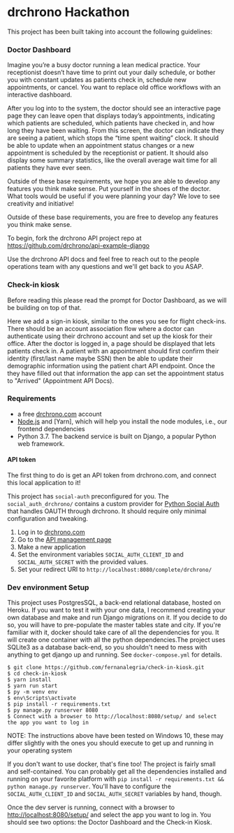 # drchrono Hackathon

This project has been built taking into account the following guidelines:

### Doctor Dashboard

Imagine you’re a busy doctor running a lean medical practice. Your receptionist doesn’t have time to print out your daily schedule, 
or bother you with constant updates as patients check in, schedule new appointments, or cancel. 
You want to replace old office workflows with an interactive dashboard.

After you log into to the system, the doctor should see an interactive page page they can leave open that displays today’s appointments, 
indicating which patients are scheduled, which patients have checked in, and how long they have been waiting. From this screen, the doctor 
can indicate they are seeing a patient, which stops the “time spent waiting” clock. It should be able to update when an appointment status 
changes or a new appointment is scheduled by the receptionist or patient. It should also display some summary statistics, 
like the overall average wait time for all patients they have ever seen.

Outside of these base requirements, we hope you are able to develop any features you think make sense. Put yourself in the shoes of the doctor. 
What tools would be useful if you were planning your day? We love to see creativity and initiative!


Outside of these base requirements, you are free to develop any features you think
make sense.

To begin, fork the drchrono API project repo at https://github.com/drchrono/api-example-django

Use the drchrono API docs and feel free to reach out to the people operations team with any questions and we'll get back
to you ASAP.


### Check-in kiosk

Before reading this please read the prompt for Doctor Dashboard, as we will be building on top of that.

Here we add a sign-in kiosk, similar to the ones you see for flight check-ins.
There should be an account association flow where a doctor can authenticate using
their drchrono account and set up the kiosk for their office.
After the doctor is logged in, a page should be displayed that lets patients check
in. A patient with an appointment should first confirm their identity (first/last
name maybe SSN) then be able to update their demographic information using the
patient chart API endpoint.  Once the they have filled out that information the
app can set the appointment status to "Arrived" (Appointment API Docs).


### Requirements
- a free [drchrono.com](https://www.drchrono.com/sign-up/) account
- [Node.js](https://nodejs.org/en/) and [Yarn], which will help you install the node modules, i.e., our frontend dependencies
- Python 3.7. The backend service is built on Django, a popular Python web framework.


#### API token 
The first thing to do is get an API token from drchrono.com, and connect this local application to it!

This project has `social-auth` preconfigured for you. The `social_auth_drchrono/` contains a custom provider for
[Python Social Auth](http://python-social-auth.readthedocs.io/en/latest/) that handles OAUTH through drchrono. It should
 require only minimal configuration and tweaking. 

1) Log in to [drchrono.com](https://www.drchrono.com)
2) Go to the [API management page](https://app.drchrono.com/api-management/)
3) Make a new application
4) Set the environment variables `SOCIAL_AUTH_CLIENT_ID` and `SOCIAL_AUTH_SECRET` with the provided values.
5) Set your redirect URI to `http://localhost:8080/complete/drchrono/`


### Dev environment Setup
This project uses PostgresSQL, a back-end relational database, hosted on Heroku. If you want to test it with your one
data, I recommend creating your own database and make and run Django migrations on it. If you decide to do so, you will
have to pre-populate the master tables state and city.
If you're familiar with it, docker should take care of all the dependencies for you. It will create one container with 
all the python dependencies.The project uses SQLite3 as a database back-end, so you shouldn't need to mess with anything 
to get django up and running. See `docker-compose.yml` for details.

``` 
$ git clone https://github.com/fernanalegria/check-in-kiosk.git
$ cd check-in-kiosk
$ yarn install
$ yarn run start
$ py -m venv env
$ env\Scripts\activate
$ pip install -r requirements.txt
$ py manage.py runserver 8080
$ Connect with a browser to http://localhost:8080/setup/ and select the app you want to log in
```
NOTE: The instructions above have been tested on Windows 10, these may differ slightly with the ones you should
execute to get up and running in your operating system

If you don't want to use docker, that's fine too! The project is fairly small and self-contained. You can probably get all
the dependencies installed and running on your favorite platform with `pip install -r requirements.txt && python manage.py runserver`. You'll have to configure the `SOCIAL_AUTH_CLIENT_ID` and `SOCIAL_AUTH_SECRET` variables by hand, though.

Once the dev server is running, connect with a browser to [http://localhost:8080/setup/]() and select the app you want to
log in. You should see two options: the Doctor Dashboard and the Check-in Kiosk.

